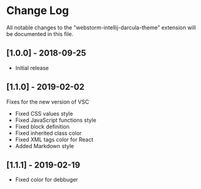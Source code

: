 # Change Log

All notable changes to the "webstorm-intellij-darcula-theme" extension will be documented in this file.

## [1.0.0] - 2018-09-25

-   Initial release

## [1.1.0] - 2019-02-02

Fixes for the new version of VSC

-   Fixed CSS values style
-   Fixed JavaScript functions style
-   Fixed block definition
-   Fixed inherited class color
-   Fixed XML tags color for React
-   Added Markdown style

## [1.1.1] - 2019-02-19

-   Fixed color for debbuger
